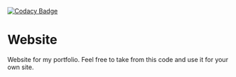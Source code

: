 [![Codacy Badge](https://www.codacy.com/project/badge/aa0b4285659041d5a59a494f622b3669)](https://www.codacy.com/public/enollama/enollama.github.io)
# Website

Website for my portfolio. Feel free to take from this code and use it for your own site.
